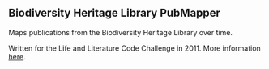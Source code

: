 ## Biodiversity Heritage Library PubMapper

Maps publications from the Biodiversity Heritage Library over time.

Written for the Life and Literature Code Challenge in 2011. More information [here](http://peter.neish.net/life-and-literature-code-challenge-entry/).